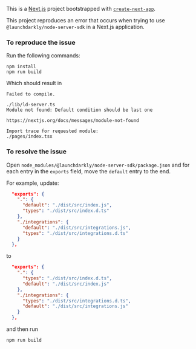 This is a [Next.js](https://nextjs.org/) project bootstrapped with [`create-next-app`](https://github.com/vercel/next.js/tree/canary/packages/create-next-app).

This project reproduces an error that occurs when trying to use `@launchdarkly/node-server-sdk` in a Next.js application.

### To reproduce the issue
Run the following commands:

```
npm install
npm run build
```

Which should result in

```
Failed to compile.

./lib/ld-server.ts
Module not found: Default condition should be last one

https://nextjs.org/docs/messages/module-not-found

Import trace for requested module:
./pages/index.tsx
```

### To resolve the issue
Open `node_modules/@launchdarkly/node-server-sdk/package.json` and for each entry in the `exports` field, move the `default` entry to the end.

For example, update:
```json
  "exports": {
    ".": {
      "default": "./dist/src/index.js",
      "types": "./dist/src/index.d.ts"
    },
    "./integrations": {
      "default": "./dist/src/integrations.js",
      "types": "./dist/src/integrations.d.ts"
    }
  },
```
to
```json
  "exports": {
    ".": {
      "types": "./dist/src/index.d.ts",
      "default": "./dist/src/index.js"
    },
    "./integrations": {
      "types": "./dist/src/integrations.d.ts",
      "default": "./dist/src/integrations.js"
    }
  },
```

and then run
```
npm run build
```
